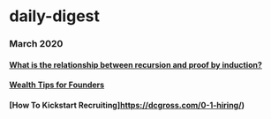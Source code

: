# daily-digest
### March 2020
#### [What is the relationship between recursion and proof by induction?](type-theory-recursion-induction.md)
#### [Wealth Tips for Founders](https://dcgross.com/financial-advice-for-founders/)
#### [How To Kickstart Recruiting]https://dcgross.com/0-1-hiring/)

